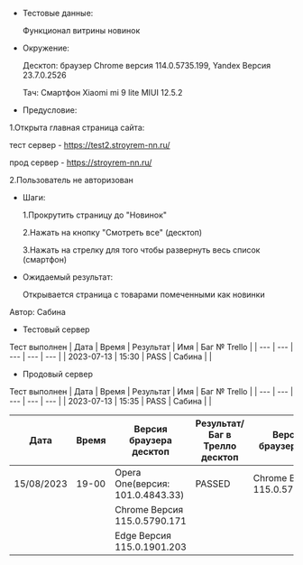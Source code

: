 * Тестовые данные:

   Функционал витрины новинок
 
 * Окружение: 

	Десктоп: браузер Chrome версия 114.0.5735.199, Yandex Версия 23.7.0.2526
	
	Тач: Cмартфон Xiaomi mi 9 lite MIUI 12.5.2
 
* Предусловие:

 1.Открыта главная страница сайта:
 
 тест сервер - https://test2.stroyrem-nn.ru/
 
 прод сервер - https://stroyrem-nn.ru/
 
 2.Пользователь не авторизован
 
* Шаги:

  1.Прокрутить страницу до "Новинок"

  2.Нажать на кнопку "Смотреть все" (десктоп)
  
  3.Нажать на стрелку для того чтобы развернуть весь список (смартфон)

* Ожидаемый результат:

   Открывается страница с товарами помеченными как новинки


Автор: Сабина

* Тестовый сервер 

Тест выполнен
| Дата | Время | Результат | Имя | Баг № Trello |
| --- | --- | --- | --- | --- |
| 2023-07-13 | 15:30 | PASS | Сабина |  | 

* Продовый сервер

Тест выполнен
| Дата | Время | Результат | Имя | Баг № Trello |
| --- | --- | --- | --- | --- |
| 2023-07-13 | 15:35 | PASS | Сабина |  | 

| Дата | Время | Версия браузера десктоп| Результат/ Баг в Трелло десктоп | Версия браузера тач | Результат/ Баг в Трелло тач | Дата релиза | Имя |
| --- | --- | --- | --- | --- | --- | --- | --- |
| 15/08/2023 | 19-00 | Opera One(версия: 101.0.4843.33) | PASSED | Chrome Версия 115.0.5790.166 | PASSED | 16/08/2023 | Валерий |
||| Chrome Версия 115.0.5790.171 ||||||
||| Edge Версия 115.0.1901.203 ||||||
